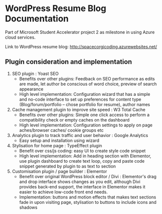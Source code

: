 # WordPress Resume Blog Documentation
Part of Microsoft Student Accelerator project 2 as milestone in using Azure cloud services.

Link to WordPress resume blog: http://spacecorgicoding.azurewebsites.net/

## Plugin consideration and implementation

1.	SEO plugin : Yoast SEO
    - Benefits over other plugins: Feedback on SEO performance as edits are made, let author be conscious of word choice, preview of search appearance
    - High level implementation: Configuration wizard that has a simple and no-code interface to set up preferences for content type (Blog/forum/portfolio – chose portfolio for resume), author names
2.	Cache management plugin to improve site speed : W3 Total Cache
    - Benefits over other plugins: Simple one click access to perform a compatibility check or empty caches on the dashboard
    - High level implementation: Configuration settings to apply on page aches/browser caches/ cookie groups etc
3.	Analytics plugin to track traffic and user behavior : Google Analytics
    - Easy setup and installation using wizard
4.  Stylisation for home page : TypeEffect plugin
    - Benefit over css/js coding: easy UI to create style code snippet
    - High level implementation: Add in heading section with Elementor, use plugin dashboard to create text loop, copy and paste code snippet generated by plugin to as text to section
5. Customisation plugin / page builder :  Elementor
    - Benefit over original WordPress block editor / Divi : Elementor's drag and drop interface shows changes as you edit, although Divi provides back-end support, the interface in Elementor makes it easier to achieve low-code front end needs.
    - Implementation: buttons and motion effects that makes text sections fade in upon visiting page, stylisation to buttons to include icons and shadows
